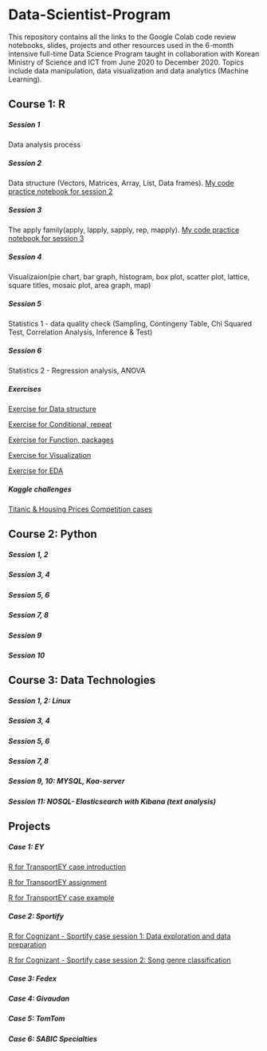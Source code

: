 # Data-Scientist-Program 

This repository contains all the links to the Google Colab code review notebooks, slides, projects and other resources used in the 6-month intensive full-time Data Science 
Program taught in collaboration with Korean Ministry of Science and ICT from June 2020 to December 2020.
Topics include data manipulation, data visualization and data analytics (Machine Learning). 

## Course 1: R 

##### Session 1 
Data analysis process  

##### Session 2 
Data structure (Vectors, Matrices, Array, List, Data frames). 
[My code practice notebook for session 2](https://colab.research.google.com/drive/185vcHJzAKCbko37MG-QkcxoiIkRZDANT#scrollTo=gMKQCwNglkHe)

##### Session 3 
The apply family(apply, lapply, sapply, rep, mapply). [My code practice notebook for session 3](https://colab.research.google.com/drive/1l6TG8E5Mjm7pyRmXjahZRtAwlUO5twGy#scrollTo=4qYrAjhK4I3L&uniqifier=2)

##### Session 4 
Visualizaion(pie chart, bar graph, histogram, box plot, scatter plot, lattice, square titles, mosaic plot, area graph, map)
 
##### Session 5 
Statistics 1 - data quality check (Sampling, Contingeny Table, Chi Squared Test, Correlation Analysis, Inference & Test) 

##### Session 6  
Statistics 2 - Regression analysis, ANOVA  

##### Exercises 
[Exercise for Data structure](https://colab.research.google.com/drive/12uvbAI4B487y8woBX5XG6OR18pt6iuqP)

[Exercise for Conditional, repeat](https://colab.research.google.com/drive/1vU-5hYrbkebxzbJ0RID-q5pM_AheYYBr)

[Exercise for Function, packages](https://colab.research.google.com/drive/1n0lACRpT0PAkeRKeyXqaJJjFj8n6MAeW)

[Exercise for Visualization](https://colab.research.google.com/drive/1zXFoKjpiaSig-R5pN9txCgyPPt_8bIzh)

[Exercise for EDA](https://colab.research.google.com/drive/1_19UAAS8E5211LRje7YYzQZfs0JiBndh)

##### Kaggle challenges
[Titanic & Housing Prices Competition cases](https://colab.research.google.com/drive/1fdy9yqUYVOuRKgQCmFpbuRhYCnYa_kXk)



## Course 2: Python 

##### Session 1, 2

##### Session 3, 4

##### Session 5, 6

##### Session 7, 8 

##### Session 9

##### Session 10


## Course 3: Data Technologies 

##### Session 1, 2: Linux

##### Session 3, 4

##### Session 5, 6

##### Session 7, 8 

##### Session 9, 10: MYSQL, Koa-server

##### Session 11: NOSQL- Elasticsearch with Kibana (text analysis)

## Projects 

##### Case 1: EY 
[R for TransportEY case introduction](https://github.com/senajeon/Data-Science-School/blob/master/EY%20case%20-%20Analytics%20Presentation.pdf)

[R for TransportEY assignment](https://colab.research.google.com/drive/1d0jfqrtZSD5Zk2A6Qx802bhI2FBzhnMi#scrollTo=yEx4m4lmDe-4) 

[R for TransportEY case example](https://colab.research.google.com/drive/1rl5CuD6JvIjvzFhs-2OdrKw9uvmvNCGM)

##### Case 2: Sportify 
[R for Cognizant - Sportify case session 1: Data exploration and data preparation](https://colab.research.google.com/drive/1xTFBaoqvhaviLRf6bPslDpaMXvTsRVLK)

[R for Cognizant - Sportify case session 2: Song genre classification](https://colab.research.google.com/drive/1apIwvmIWgPFEoNam9IHQtDRyFNyNuSwy)

##### Case 3: Fedex 
##### Case 4: Givaudan
##### Case 5: TomTom
##### Case 6: SABIC Specialties 
